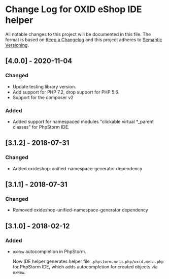 # Change Log for OXID eShop IDE helper

All notable changes to this project will be documented in this file.
The format is based on [Keep a Changelog](http://keepachangelog.com/)
and this project adheres to [Semantic Versioning](http://semver.org/).

## [4.0.0] - 2020-11-04

### Changed

* Update testing library version.
* Add support for PHP 7.2, drop support for PHP 5.6.
* Support for the composer v2

### Added

* Added support for namespaced modules "clickable virtual *_parent classes" for PhpStorm IDE.
 
## [3.1.2] - 2018-07-31

### Changed

* Added oxideshop-unified-namespace-generator dependency

## [3.1.1] - 2018-07-31

### Changed

* Removed oxideshop-unified-namespace-generator dependency

## [3.1.0] - 2018-02-12

### Added

* `oxNew` autocompletion in PhpStorm.

   Now IDE helper generates helper file `.phpstorm.meta.php/oxid.meta.php` for PhpStorm IDE, which adds autocompletion
   for created objects via `oxNew`.
